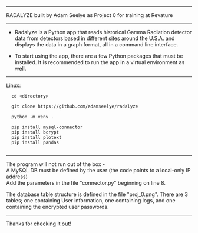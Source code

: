 ****
RADALYZE built by Adam Seelye as Project 0 for training at Revature
****

- Radalyze is a Python app that reads historical Gamma Radiation detector data from
detectors based in different sites around the U.S.A. and displays the data in a graph
format, all in a command line interface.


- To start using the app, there are a few Python packages that must be installed.
It is recommended to run the app in a virtual environment as well.

****

Linux:

````
  cd <directory>
  
  git clone https://github.com/adamseelye/radalyze
  
  python -m venv .
  
  pip install mysql-connector
  pip install bcrypt
  pip install plotext
  pip install pandas
  
````
****

The program will not run out of the box - \
A MySQL DB must be defined by the user (the code points to a local-only IP address) \
Add the parameters in the file "connector.py" beginning on line 8.

The database table structure is defined in the file "proj_0.png".
There are 3 tables; one containing User information, one containing logs,
and one containing the encrypted user passwords.
****

Thanks for checking it out!

